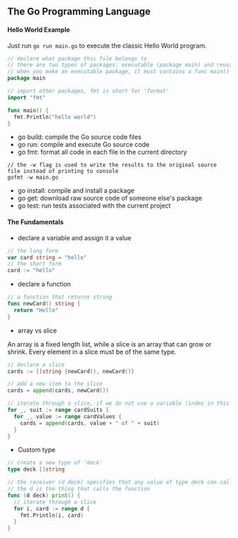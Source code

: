## The Go Programming Language

#### Hello World Example

Just run `go run main.go` to execute the classic Hello World program.

```go
// declare what package this file belongs to
// there are two types of packages: executable (package main) and reusable (package packageName)
// when you make an executable package, it must contains a func main()
package main

// import other packages, fmt is short for 'format'
import "fmt"

func main() {
  fmt.Println("hello world")
}
```

- go build: compile the Go source code files
- go run: compile and execute Go source code
- go fmt: format all code in each file in the current directory

```
// the -w flag is used to write the results to the original source file instead of printing to console
gofmt -w main.go
```

- go install: compile and install a package
- go get: download raw source code of someone else's package
- go test: run tests associated with the current project

#### The Fundamentals

- declare a variable and assign it a value

```go
// the long form
var card string = "hello"
// the short form
card := "hello"
```

- declare a function

```go
// a function that returns string
func newCard() string {
  return "Hello"
}
```

- array vs slice

An array is a fixed length list, while a slice is an array that can grow or shrink. Every element in a slice must be of the same type.

```go
// declare a slice
cards := []string {newCard(), newCard()}

// add a new item to the slice
cards = append(cards, newCard())

// iterate through a slice, if we do not use a variable (index in this case), we can use a '_' as a placeholder
for _, suit := range cardSuits {
  for _, value := range cardValues {
    cards = append(cards, value + " of " + suit)
  }
}
```

- Custom type

```go
// create a new type of 'deck'
type deck []string

// the receiver (d deck) specifies that any value of type deck can call this function
// the d is the thing that calls the function
func (d deck) print() {
  // iterate through a slice
  for i, card := range d {
    fmt.Println(i, card)
  }
}
```
